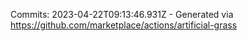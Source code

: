 Commits: 2023-04-22T09:13:46.931Z - Generated via https://github.com/marketplace/actions/artificial-grass
<br>
